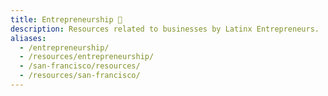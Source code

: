 ```yaml
---
title: Entrepreneurship 💼
description: Resources related to businesses by Latinx Entrepreneurs.
aliases:
  - /entrepreneurship/
  - /resources/entrepreneurship/
  - /san-francisco/resources/
  - /resources/san-francisco/
---
```

